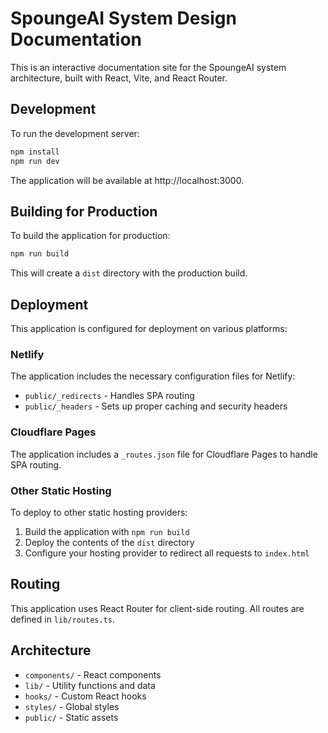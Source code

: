 # SpoungeAI System Design Documentation

This is an interactive documentation site for the SpoungeAI system architecture, built with React, Vite, and React Router.

## Development

To run the development server:

```bash
npm install
npm run dev
```

The application will be available at http://localhost:3000.

## Building for Production

To build the application for production:

```bash
npm run build
```

This will create a `dist` directory with the production build.

## Deployment

This application is configured for deployment on various platforms:

### Netlify

The application includes the necessary configuration files for Netlify:
- `public/_redirects` - Handles SPA routing
- `public/_headers` - Sets up proper caching and security headers

### Cloudflare Pages

The application includes a `_routes.json` file for Cloudflare Pages to handle SPA routing.

### Other Static Hosting

To deploy to other static hosting providers:
1. Build the application with `npm run build`
2. Deploy the contents of the `dist` directory
3. Configure your hosting provider to redirect all requests to `index.html`

## Routing

This application uses React Router for client-side routing. All routes are defined in `lib/routes.ts`.

## Architecture

- `components/` - React components
- `lib/` - Utility functions and data
- `hooks/` - Custom React hooks
- `styles/` - Global styles
- `public/` - Static assets 
